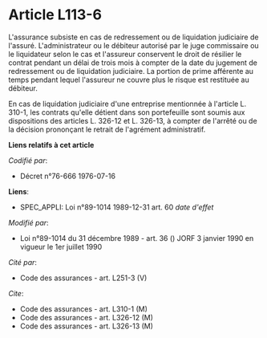# Article L113-6

L'assurance subsiste en cas de redressement ou de liquidation judiciaire de l'assuré. L'administrateur ou le débiteur
autorisé par le juge commissaire ou le liquidateur selon le cas et l'assureur conservent le droit de résilier le contrat
pendant un délai de trois mois à compter de la date du jugement de redressement ou de liquidation judiciaire. La portion de
prime afférente au temps pendant lequel l'assureur ne couvre plus le risque est restituée au débiteur.

En cas de liquidation judiciaire d'une entreprise mentionnée à l'article L. 310-1, les contrats qu'elle détient dans son
portefeuille sont soumis aux dispositions des articles L. 326-12 et L. 326-13, à compter de l'arrêté ou de la décision
prononçant le retrait de l'agrément administratif.

**Liens relatifs à cet article**

_Codifié par_:

  - Décret n°76-666 1976-07-16

**Liens**:

  - SPEC_APPLI: Loi n°89-1014 1989-12-31 art. 60 *date d'effet*

_Modifié par_:

  - Loi n°89-1014 du 31 décembre 1989 - art. 36 () JORF 3 janvier 1990 en vigueur le 1er juillet 1990

_Cité par_:

  - Code des assurances - art. L251-3 (V)

_Cite_:

  - Code des assurances - art. L310-1 (M)
  - Code des assurances - art. L326-12 (M)
  - Code des assurances - art. L326-13 (M)
